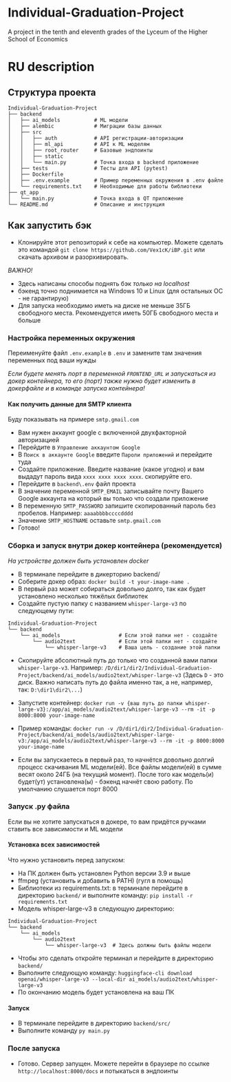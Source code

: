 # Individual-Graduation-Project
A project in the tenth and eleventh grades of the Lyceum of the Higher School of Economics



# RU description

## Структура проекта

```
Individual-Graduation-Project
├── backend
│   ├── ai_models           # ML модели
│   ├── alembic             # Миграции базы данных
│   ├── src
│   │   ├── auth            # API регистрации-авторизации
│   │   ├── ml_api          # API к ML моделям
│   │   ├── root_router     # Базовые эндпоинты
│   │   ├── static
│   │   └── main.py         # Точка входа в backend приложение
│   ├── tests               # Тесты для API (pytest)
│   ├── Dockerfile
│   ├── .env.example        # Пример переменных окружения в .env файле
│   └── requirements.txt    # Необходимые для работы библиотеки
├── qt_app
│   └── main.py             # Точка входа в QT приложение
└── README.md               # Описание и инструкция
```

## Как запустить бэк

- Клонируйте этот репозиторий к себе на компьютер. Можете сделать это командой `git clone https://github.com/Vex1cK/iBP.git` или скачать архивом и разорхивировать.

*ВАЖНО!*
- Здесь написаны способы поднять бэк *только на localhost*
- бэкенд точно поднимается на Windows 10 и Linux (для остальных ОС - не гарантирую)
- Для запуска необходимо иметь на диске не меньше 35ГБ свободного места. Рекомендуется иметь 50ГБ свободного места и больше

### Настройка переменных окружения

Переименуйте файл `.env.example` в `.env` и замените там значения переменных под ваши нужды

*Если будете менять порт в переменной `FRONTEND_URL` и запускаться из докер контейнера, то его (порт) также нужно будет изменить в докерфайле и в команде запуска контейнера!* 

#### Как получить данные для SMTP клиента

Буду показывать на примере `smtp.gmail.com`

- Вам нужен аккаунт google с включенной двухфакторной авторизацией
- Перейдите в `Управление аккаунтом Google`
- В `Поиск в аккаунте Google` введите `Пароли приложений` и перейдите туда
- Создайте приложение. Введите название (какое угодно) и вам выдадут пароль вида `xxxx xxxx xxxx xxxx`. скопируйте его.
- Перейдите в `backend\.env` файл проекта
- В значение переменной `SMTP_EMAIL` записывайте почту Вашего Google аккаунта на который вы только что создали приложение
- В переменную `SMTP_PASSWORD` запишите скопированный пароль без пробелов. Например: `aaaabbbbccccdddd`
- Значение `SMTP_HOSTNAME` оставьте `smtp.gmail.com`
- Готово!

### Сборка и запуск внутри докер контейнера (рекомендуется)

*На устройстве должен быть установлен docker*

- В терминале перейдите в дикерторию backend/
- Соберите докер образ: `docker build -t your-image-name .`
- В первый раз может собираться довольно долго, так как будет установлено несколько тяжёлых библиотек
- Создайте пустую папку с названием `whisper-large-v3` по следующему пути:
```
Individual-Graduation-Project
└── backend
    └── ai_models                   # Если этой папки нет - создайте
        └── audio2text              # Если этой папки нет - создайте
            └── whisper-large-v3    # Ваша цель - создание этой папки
```
- Скопируйте абсолютный путь до только что созданной вами папки `whisper-large-v3`. Например: `/D/dir1/dir2/Individual-Graduation-Project/backend/ai_models/audio2text/whisper-large-v3` (Здесь `D` - это диск. Важно написать путь до файла именно так, а не, например, так: `D:\dir1\dir2\...`)
- Запустите контейнер: `docker run -v {ваш путь до папки whisper-large-v3}:/app/ai_models/audio2text/whisper-large-v3 --rm -it -p 8000:8000 your-image-name`

- Пример команды: `docker run -v /D/dir1/dir2/Individual-Graduation-Project/backend/ai_models/audio2text/whisper-large-v3:/app/ai_models/audio2text/whisper-large-v3 --rm -it -p 8000:8000 your-image-name`
- Если вы запускаетесь в первый раз, то начнётся довольно долгий процесс скачивания ML модели(ей). Все файлы модели(ей) в сумме весят около 24ГБ (на текущий момент). После того как модель(и) будет(ут) установлена(ы) - бэкенд начнёт свою работу. По умолчанию слушается порт 8000


### Запуск .py файла

Если вы не хотите запускаться в докере, то вам придётся ручками ставить все зависимости и ML модели

#### Установка всех зависимостей

Что нужно установить перед запуском:
- На ПК должен быть установлен Python версии 3.9 и выше
- ffmpeg (установить и добавить в PATH) (гугл в помощь)
- Библиотеки из requirements.txt: в терминале перейдите в директорию `backend/` и выполните команду: `pip install -r requirements.txt`
- Модель whisper-large-v3 в следующую директорию:

```
Individual-Graduation-Project
└── backend
    └── ai_models
        └── audio2text
            └── whisper-large-v3  # Здесь должны быть файлы модели
```
- Чтобы это сделать откройте терминал и перейдите в директорию `backend/`
- Выполните следующую команду: `huggingface-cli download openai/whisper-large-v3 --local-dir ai_models/audio2text/whisper-large-v3`
- По окончанию модель будет установлена на ваш ПК

#### Запуск

- В терминале перейдите в директорию `backend/src/`
- Выполните команду `py main.py`

### После запуска

- Готово. Сервер запущен. Можете перейти в браузере по ссылке `http://localhost:8000/docs` и потыкаться в эндпоинты

